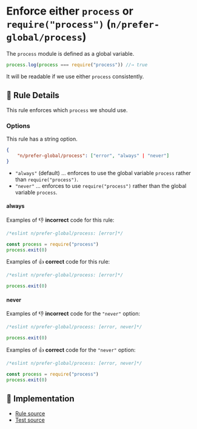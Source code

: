 # Enforce either `process` or `require("process")` (`n/prefer-global/process`)

<!-- end auto-generated rule header -->

The `process` module is defined as a global variable.

```js
process.log(process === require("process")) //→ true
```

It will be readable if we use either `process` consistently.

## 📖 Rule Details

This rule enforces which `process` we should use.

### Options

This rule has a string option.

```json
{
    "n/prefer-global/process": ["error", "always" | "never"]
}
```

- `"always"` (default) ... enforces to use the global variable `process` rather than `require("process")`.
- `"never"` ... enforces to use `require("process")` rather than the global variable `process`.

#### always

Examples of 👎 **incorrect** code for this rule:

```js
/*eslint n/prefer-global/process: [error]*/

const process = require("process")
process.exit(0)
```

Examples of 👍 **correct** code for this rule:

```js
/*eslint n/prefer-global/process: [error]*/

process.exit(0)
```

#### never

Examples of 👎 **incorrect** code for the `"never"` option:

```js
/*eslint n/prefer-global/process: [error, never]*/

process.exit(0)
```

Examples of 👍 **correct** code for the `"never"` option:

```js
/*eslint n/prefer-global/process: [error, never]*/

const process = require("process")
process.exit(0)
```

## 🔎 Implementation

- [Rule source](https://github.com/eslint-community/eslint-plugin-n/tree/lib/rules/prefer-global/process.js)
- [Test source](https://github.com/eslint-community/eslint-plugin-n/tree/tests/lib/rules/prefer-global/process.js)
